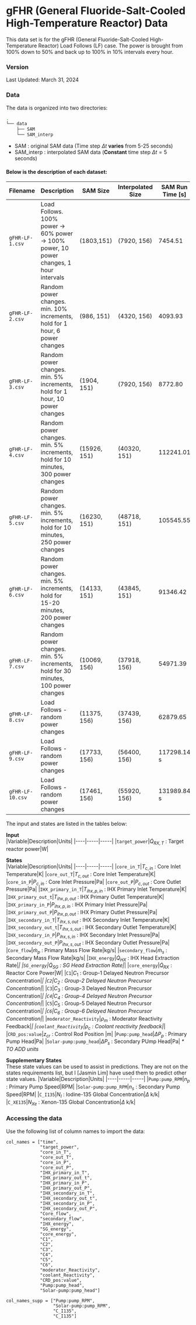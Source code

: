 # gFHR (General Fluoride-Salt-Cooled High-Temperature Reactor) Data

This data set is for the gFHR (General Fluoride-Salt-Cooled High-Temperature Reactor) Load Follows (LF) case. The power is brought from 100% down to 50% and back up to 100% in 10% intervals every hour.


### Version
Last Updated: March 31, 2024

### Data 

The data is organized into two directories:
```sh
.
└── data
    ├── SAM
    └── SAM_interp
```
* SAM : original SAM data (Time step $\Delta t$ **varies** from 5-25 seconds)
* SAM_interp : interpolated SAM data (**Constant** time step $\Delta t=5$ seconds)

#### Below is the description of each dataset:

|Filename|Description|SAM Size|Interpolated Size|SAM Run Time [s]|
|----|-----|-----|-----|-----|
|```gFHR-LF-1.csv```|Load Follows. 100% power -> 60% power -> 100% power, 10 power changes, 1 hour intervals| (1803,151)|(7920, 156)|7454.51|
|```gFHR-LF-2.csv```|Random power changes. min. 10% increments, hold for 1 hour, 6 power changes|(986, 151)|(4320, 156)|4093.93|
|```gFHR-LF-3.csv```|Random power changes. min. 5% increments, hold for 1 hour, 10 power changes|(1904, 151)|(7920, 156)|8772.80|
|```gFHR-LF-4.csv```|Random power changes. min. 5% increments, hold for 10 minutes, 300 power changes|(15926, 151)|(40320, 151)|112241.01|
|```gFHR-LF-5.csv```|Random power changes. min. 5% increments, hold for 10 minutes, 250 power changes|(16230, 151)|(48718, 151)|105545.55|
|```gFHR-LF-6.csv```|Random power changes. min. 5% increments, hold for 15-20 minutes, 200 power changes|(14133, 151)|(43845, 151)|91346.42|
|```gFHR-LF-7.csv```|Random power changes. min. 5% increments, hold for 30 minutes, 100 power changes|(10069, 156)|(37918, 156)|54971.39|
|```gFHR-LF-8.csv```|Load Follows - random power changes|(11375, 156)|(37439, 156)|62879.65|
|```gFHR-LF-9.csv```|Load Follows - random power changes|(17733, 156)|(56400, 156)|117298.14 s|
|```gFHR-LF-10.csv```|Load Follows - random power changes|(17461, 156)|(55920, 156)|131989.84 s|

The input and states are listed in the tables below:

**Input**  
|Variable|Description|Units|
|----|-----|-----|
|```target_power```|$\dot{Q}_{RX,T}$ : Target reactor power|W|

**States**  
|Variable|Description|Units|
|----|-----|-----|
|```core_in_T```|$T_{c,in}$ : Core Inlet Temperature|K|
|```core_out_T```|$T_{c,out}$ : Core Inlet Temperature|K|
|```core_in_P```|$P_{c,in}$ : Core Inlet Pressure|Pa|
|```core_out_P```|$P_{c,out}$ : Core Outlet Pressure|Pa|
|```IHX_primary_in_T```|$T_{ihx,p,in}$ : IHX Primary Inlet Temperature|K|
|```IHX_primary_out_t```|$T_{ihx,p,out}$ : IHX Primary Outlet Temperature|K|
|```IHX_primary_in_P```|$P_{ihx,p,in}$ : IHX Primary Inlet Pressure|Pa|
|```IHX_primary_out_P```|$P_{ihx,p,out}$ : IHX Primary Outlet Pressure|Pa|
|```IHX_secondary_in_T```|$T_{ihx,s,out}$ : IHX Secondary Inlet Temperature|K|
|```IHX_secondary_out_t```|$T_{ihx,s,out}$ : IHX Secondary Outlet Temperature|K|
|```IHX_secondary_in_P```|$P_{ihx,s,in}$ : IHX Secondary Inlet Pressure|Pa|
|```IHX_secondary_out_P```|$P_{ihx,s,out}$ : IHX Secondary Outlet Pressure|Pa|
|```Core_flow```|$\dot{m}_p$ : Primary Mass Flow Rate|kg/s|
|```secondary_flow```|$\dot{m}_s$ : Secondary Mass Flow Rate|kg/s|
|```IHX_energy```|$\dot{Q}_{HX}$ : IHX Head Extraction Rate|*|
|```SG_energy```|$\dot{Q}_{SG}$ : SG Head Extraction Rate|*|
|```core_energy```|$\dot{Q}_{RX}$ : Reactor Core Power|W|
|```C1```|$C_1$ : Group-1 Delayed Neutron Precursor Concentration|*|
|```C2```|$C_2$ : Group-2 Delayed Neutron Precursor Concentration|*|
|```C3```|$C_3$ : Group-3 Delayed Neutron Precursor Concentration|*|
|```C4```|$C_4$ : Group-4 Delayed Neutron Precursor Concentration|*|
|```C5```|$C_5$ : Group-5 Delayed Neutron Precursor Concentration|*|
|```C6```|$C_6$ : Group-6 Delayed Neutron Precursor Concentration|*|
|```moderator_Reactivity```|$\rho_m$ : Moderator Reactivity Feedback|*|
|```coolant_Reactivity```|$\rho_c$ : Coolant reactivity feedback|*|
|```CRD_pos:value```|$z_{cr}$ : Control Rod Position |m|
|```Pump:pump_head```|$\Delta P _p$ : Primary Pump Head|Pa|
|```Solar-pump:pump_head```|$\Delta P_s$ : Secondary PUmp Head|Pa|
_* TO ADD units_

**Supplementary States**  
These state values can be used to assist in predictions. They are not on the states requirements list, but I [Jasmin Lim] have used them to predict other state values.
|Variable|Description|Units|
|----|-----|-----|
|```Pump:pump_RPM```|$n_p$ : Primary Pump Speed|RPM|
|```Solar-pump:pump_RPM```|$n_s$ : Secondary Pump Speed|RPM|
|```C_I135```|$N_{I}$ : Iodine-135 Global Concentration|$\Delta$ k/k|
|```C_XE135```|$N_{Xe}$ : Xenon-135 Global Concentration|$\Delta$ k/k|

### Accessing the data 

Use the following list of column names to import the data:
```
col_names = ["time",
             "target_power",
             "core_in_T",
             "core_out_T",
             "core_in_P",
             "core_out_P",
             "IHX_primary_in_T",
             "IHX_primary_out_t",
             "IHX_primary_in_P",
             "IHX_primary_out_P",
             "IHX_secondary_in_T",
             "IHX_secondary_out_t",
             "IHX_secondary_in_P",
             "IHX_secondary_out_P",
             "Core_flow",
             "secondary_flow",
             "IHX_energy",
             "SG_energy",
             "core_energy",
             "C1",
             "C2",
             "C3",
             "C4",
             "C5",
             "C6",
             "moderator_Reactivity",
             "coolant_Reactivity",
             "CRD_pos:value",
             "Pump:pump_head",
             "Solar-pump:pump_head"]

col_names_supp = ["Pump:pump_RPM",
                  "Solar-pump:pump_RPM",
                  "C_I135",
                  "C_I135"]
```

